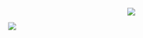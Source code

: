 <p align="center">
<img src="https://user-images.githubusercontent.com/51386810/102377135-16d1cf00-3fa3-11eb-96e8-c8f8dda37b49.png">
</p>

![](https://komarev.com/ghpvc/?username=Maiconrq&color=orange&style=flat-square)
